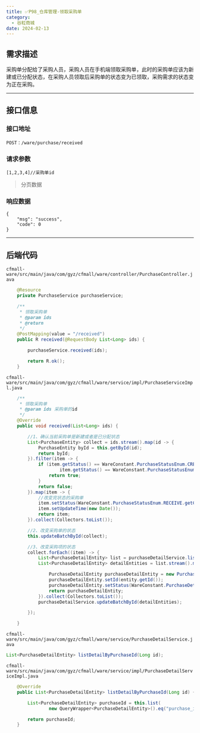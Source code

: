 ```yaml
---
title: ✅P98_仓库管理-领取采购单
category:
  - 谷粒商城
date: 2024-02-13
---
```


<!-- more -->

## 需求描述

采购单分配给了采购人员，采购人员在手机端领取采购单，此时的采购单应该为新建或已分配状态，在采购人员领取后采购单的状态变为已领取，采购需求的状态变为正在采购。

---

## 接口信息

### 接口地址

```shell
POST：/ware/purchase/received
```

### 请求参数

```shell
[1,2,3,4]//采购单id
```

> 分页数据


### 响应数据

```shell
{
	"msg": "success",
	"code": 0
}
```

---

## 后端代码

`cfmall-ware/src/main/java/com/gyz/cfmall/ware/controller/PurchaseController.java`

```java
    @Resource
    private PurchaseService purchaseService;

	/**
     * 领取采购单
     * @param ids
     * @return
     */
    @PostMapping(value = "/received")
    public R received(@RequestBody List<Long> ids) {

        purchaseService.received(ids);

        return R.ok();
    }
```

`cfmall-ware/src/main/java/com/gyz/cfmall/ware/service/impl/PurchaseServiceImpl.java`

```java
    /**
     * 领取采购单
     * @param ids 采购单的id
     */
    @Override
    public void received(List<Long> ids) {

        //1、确认当前采购单是新建或者是已分配状态
        List<PurchaseEntity> collect = ids.stream().map(id -> {
            PurchaseEntity byId = this.getById(id);
            return byId;
        }).filter(item -> {
            if (item.getStatus() == WareConstant.PurchaseStatusEnum.CREATED.getCode() ||
                    item.getStatus() == WareConstant.PurchaseStatusEnum.ASSIGNED.getCode()) {
                return true;
            }
            return false;
        }).map(item -> {
            //改变完状态的采购单
            item.setStatus(WareConstant.PurchaseStatusEnum.RECEIVE.getCode());
            item.setUpdateTime(new Date());
            return item;
        }).collect(Collectors.toList());

        //2、改变采购单的状态
        this.updateBatchById(collect);

        //3、改变采购项的状态
        collect.forEach((item) -> {
            List<PurchaseDetailEntity> list = purchaseDetailService.listDetailByPurchaseId(item.getId());
            List<PurchaseDetailEntity> detailEntities = list.stream().map(entity -> {

                PurchaseDetailEntity purchaseDetailEntity = new PurchaseDetailEntity();
                purchaseDetailEntity.setId(entity.getId());
                purchaseDetailEntity.setStatus(WareConstant.PurchaseDetailStatusEnum.BUYING.getCode());
                return purchaseDetailEntity;
            }).collect(Collectors.toList());
            purchaseDetailService.updateBatchById(detailEntities);

        });

    }
```

`cfmall-ware/src/main/java/com/gyz/cfmall/ware/service/PurchaseDetailService.java`

```java
List<PurchaseDetailEntity> listDetailByPurchaseId(Long id);
```

`cfmall-ware/src/main/java/com/gyz/cfmall/ware/service/impl/PurchaseDetailServiceImpl.java`

```java
    @Override
    public List<PurchaseDetailEntity> listDetailByPurchaseId(Long id) {

        List<PurchaseDetailEntity> purchaseId = this.list(
                new QueryWrapper<PurchaseDetailEntity>().eq("purchase_id", id));

        return purchaseId;
    }
```
